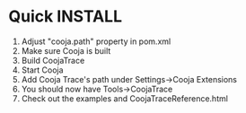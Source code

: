 # Quick INSTALL
1. Adjust "cooja.path" property in pom.xml
2. Make sure Cooja is built
3. Build CoojaTrace
4. Start Cooja
5. Add Cooja Trace's path under Settings->Cooja Extensions
6. You should now have Tools->CoojaTrace
7. Check out the examples and CoojaTraceReference.html
